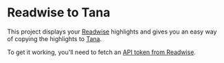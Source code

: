 # Readwise to Tana

This project displays your [Readwise](https://readwise.io/) highlights and gives you an easy way of copying the highlights to [Tana](https://tana.inc/).

To get it working, you'll need to fetch an [API token from Readwise](https://readwise.io/access_token).
